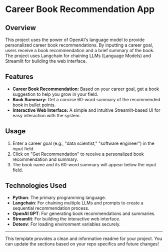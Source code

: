 # Career Book Recommendation App

## Overview
This project uses the power of OpenAI's language model to provide personalized career book recommendations. By inputting a career goal, users receive a book recommendation and a brief summary of the book. The project uses Langchain for chaining LLMs (Language Models) and Streamlit for building the web interface.

## Features
- **Career Book Recommendation:** Based on your career goal, get a book suggestion to help you grow in your field.
- **Book Summary:** Get a concise 60-word summary of the recommended book in bullet points.
- **Interactive Web Interface:** A simple and intuitive Streamlit-based UI for easy interaction with the system.

## Usage
1. Enter a career goal (e.g., "data scientist," "software engineer") in the input field.
2. Click on "Get Recommendation" to receive a personalized book recommendation and summary.
3. The book name and its 60-word summary will appear below the input field.

## Technologies Used
- **Python**: The primary programming language.
- **Langchain**: For chaining multiple LLMs and prompts to create a sequential recommendation process.
- **OpenAI GPT**: For generating book recommendations and summaries.
- **Streamlit**: For building the interactive web interface.
- **Dotenv**: For loading environment variables securely.

---

This template provides a clean and informative readme for your project. You can update the sections based on your repo specifics and future changes!

